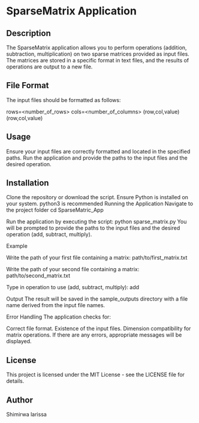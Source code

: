 # SparseMatrix Application
## Description
The SparseMatrix application allows you to perform operations (addition, subtraction, multiplication) on two sparse matrices provided as input files. The matrices are stored in a specific format in text files, and the results of operations are output to a new file.

## File Format
The input files should be formatted as follows:

rows=<number_of_rows> cols=<number_of_columns> (row,col,value) (row,col,value)

## Usage
Ensure your input files are correctly formatted and located in the specified paths.
Run the application and provide the paths to the input files and the desired operation.
## Installation
Clone the repository or download the script.
Ensure Python is installed on your system. python3 is recommended
Running the Application
Navigate to the project folder
cd SparseMatric_App

Run the application by executing the script:
python sparse_matrix.py
You will be prompted to provide the paths to the input files and the desired operation (add, subtract, multiply).

Example

Write the path of your first file containing a matrix: path/to/first_matrix.txt

Write the path of your second file containing a matrix: path/to/second_matrix.txt

Type in operation to use (add, subtract, multiply): add

Output
The result will be saved in the sample_outputs directory with a file name derived from the input file names.

Error Handling The application checks for:

Correct file format. Existence of the input files. Dimension compatibility for matrix operations. If there are any errors, appropriate messages will be displayed.

## License
This project is licensed under the MIT License - see the LICENSE file for details.

## Author
Shimirwa larissa